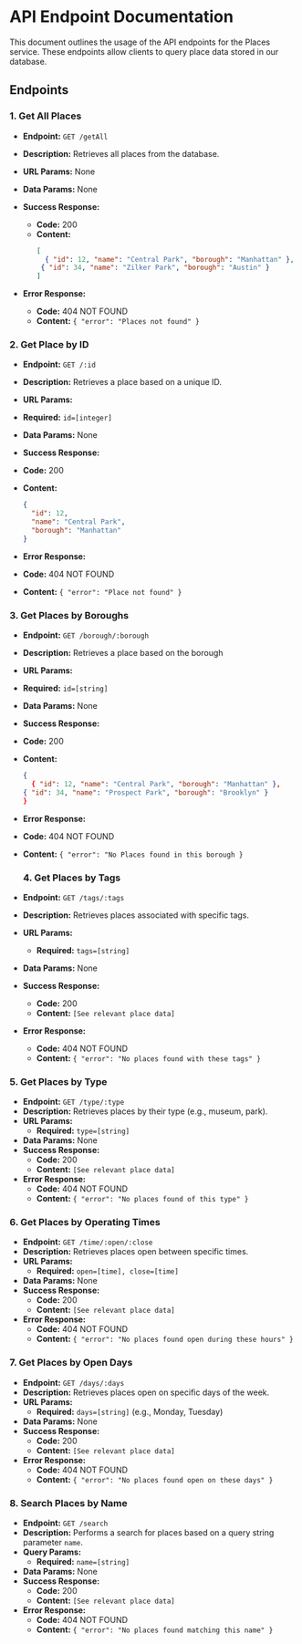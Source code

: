 # API Endpoint Documentation

This document outlines the usage of the API endpoints for the Places service. These endpoints allow clients to query place data stored in our database.

## Endpoints

### 1. Get All Places

- **Endpoint:** `GET /getAll`

- **Description:** Retrieves all places from the database.

- **URL Params:** None

- **Data Params:** None

- **Success Response:**
  - **Code:** 200
  - **Content:** 
    ```json
    [
      { "id": 12, "name": "Central Park", "borough": "Manhattan" },
     { "id": 34, "name": "Zilker Park", "borough": "Austin" }
    ]
    ```

- **Error Response:**
  - **Code:** 404 NOT FOUND
  - **Content:** `{ "error": "Places not found" }`


### 2. Get Place by ID

- **Endpoint:** `GET /:id`

- **Description:** Retrieves a place based on a unique ID.

- **URL Params:** 
- **Required:** `id=[integer]`

- **Data Params:** None

- **Success Response:**
- **Code:** 200
- **Content:**
  ```json
  {
    "id": 12,
    "name": "Central Park",
    "borough": "Manhattan"
  }
  ```

- **Error Response:**
- **Code:** 404 NOT FOUND
- **Content:** `{ "error": "Place not found" }`

### 3. Get Places by Boroughs
- **Endpoint:** `GET /borough/:borough`

- **Description:** Retrieves a place based on the borough

- **URL Params:** 
- **Required:** `id=[string]`

- **Data Params:** None

- **Success Response:**
- **Code:** 200
- **Content:**
  ```json
  {
    { "id": 12, "name": "Central Park", "borough": "Manhattan" },
  { "id": 34, "name": "Prospect Park", "borough": "Brooklyn" }
  }
  ```

- **Error Response:**
- **Code:** 404 NOT FOUND
- **Content:** `{ "error": "No Places found in this borough }`

  ### 4. Get Places by Tags

- **Endpoint:** `GET /tags/:tags`
- **Description:** Retrieves places associated with specific tags.
- **URL Params:** 
  - **Required:** `tags=[string]`
- **Data Params:** None
- **Success Response:**
  - **Code:** 200
  - **Content:** `[See relevant place data]`
- **Error Response:**
  - **Code:** 404 NOT FOUND
  - **Content:** `{ "error": "No places found with these tags" }`

### 5. Get Places by Type

- **Endpoint:** `GET /type/:type`
- **Description:** Retrieves places by their type (e.g., museum, park).
- **URL Params:** 
  - **Required:** `type=[string]`
- **Data Params:** None
- **Success Response:**
  - **Code:** 200
  - **Content:** `[See relevant place data]`
- **Error Response:**
  - **Code:** 404 NOT FOUND
  - **Content:** `{ "error": "No places found of this type" }`

### 6. Get Places by Operating Times

- **Endpoint:** `GET /time/:open/:close`
- **Description:** Retrieves places open between specific times.
- **URL Params:** 
  - **Required:** `open=[time], close=[time]`
- **Data Params:** None
- **Success Response:**
  - **Code:** 200
  - **Content:** `[See relevant place data]`
- **Error Response:**
  - **Code:** 404 NOT FOUND
  - **Content:** `{ "error": "No places found open during these hours" }`

### 7. Get Places by Open Days

- **Endpoint:** `GET /days/:days`
- **Description:** Retrieves places open on specific days of the week.
- **URL Params:** 
  - **Required:** `days=[string]` (e.g., Monday, Tuesday)
- **Data Params:** None
- **Success Response:**
  - **Code:** 200
  - **Content:** `[See relevant place data]`
- **Error Response:**
  - **Code:** 404 NOT FOUND
  - **Content:** `{ "error": "No places found open on these days" }`

### 8. Search Places by Name

- **Endpoint:** `GET /search`
- **Description:** Performs a search for places based on a query string parameter `name`.
- **Query Params:** 
  - **Required:** `name=[string]`
- **Data Params:** None
- **Success Response:**
  - **Code:** 200
  - **Content:** `[See relevant place data]`
- **Error Response:**
  - **Code:** 404 NOT FOUND
  - **Content:** `{ "error": "No places found matching this name" }`
